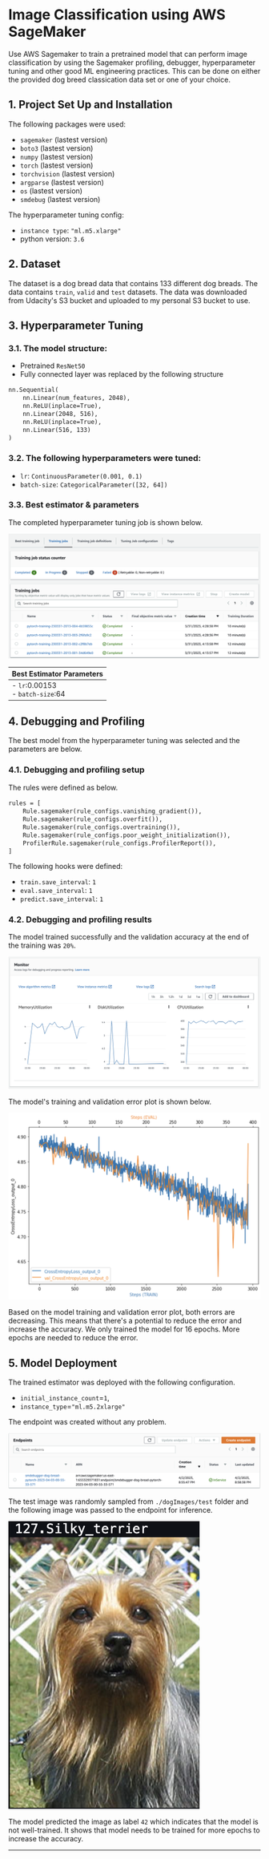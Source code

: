 # Image Classification using AWS SageMaker

Use AWS Sagemaker to train a pretrained model that can perform image classification by using the Sagemaker profiling, debugger, hyperparameter tuning and other good ML engineering practices. This can be done on either the provided dog breed classication data set or one of your choice.

## 1. Project Set Up and Installation

The following packages were used:
- `sagemaker` (lastest version)
- `boto3` (lastest version)
- `numpy` (lastest version)
- `torch` (lastest version)
- `torchvision` (lastest version)
- `argparse` (lastest version)
- `os` (lastest version)
- `smdebug` (lastest version)

The hyperparameter tuning config:
- `instance type`: `"ml.m5.xlarge"`
- python version: `3.6`


## 2. Dataset
The dataset is a dog bread data that contains 133 different dog breads. The data contains `train`, `valid` and `test` datasets. The data was downloaded from Udacity's S3 bucket and uploaded to my personal S3 bucket to use.

## 3. Hyperparameter Tuning

### 3.1. The model structure:

- Pretrained `ResNet50`
- Fully connected layer was replaced by the following structure
```
nn.Sequential(
    nn.Linear(num_features, 2048),
    nn.ReLU(inplace=True),
    nn.Linear(2048, 516),
    nn.ReLU(inplace=True),
    nn.Linear(516, 133)
)
```

### 3.2. The following hyperparameters were tuned:
- `lr`: `ContinuousParameter(0.001, 0.1)`
- `batch-size`: `CategoricalParameter([32, 64])`

### 3.3. Best estimator & parameters

The completed hyperparameter tuning job is shown below.

![tuning.png](./Screenshots/tuning.png)

| Best Estimator Parameters |
|---|
| - `lr`:0.00153 <br> - `batch-size`:64 |

## 4. Debugging and Profiling

The best model from the hyperparameter tuning was selected and the parameters are below.

### 4.1. Debugging and profiling setup

The rules were defined as below.
```
rules = [
    Rule.sagemaker(rule_configs.vanishing_gradient()),
    Rule.sagemaker(rule_configs.overfit()),
    Rule.sagemaker(rule_configs.overtraining()),
    Rule.sagemaker(rule_configs.poor_weight_initialization()),
    ProfilerRule.sagemaker(rule_configs.ProfilerReport()),
]
```

The following hooks were defined:

- `train.save_interval`: `1`
- `eval.save_interval`: `1`
- `predict.save_interval`: `1`


### 4.2. Debugging and profiling results

The model trained successfully and the validation accuracy at the end of the training was `20%`.

![model_train.png](./Screenshots/model_train.png)

The model's training and validation error plot is shown below.

![train_valid_error.png](./Screenshots/train_valid_error.png)

Based on the model training and validation error plot, both errors are decreasing. This means that there's a potential to reduce the error and increase the accuracy. We only trained the model for 16 epochs. More epochs are needed to reduce the error. 


## 5. Model Deployment

The trained estimator was deployed with the following configuration.

- `initial_instance_count`=`1`, 
- `instance_type`=`"ml.m5.2xlarge"`

The endpoint was created without any problem.

![endpoint_inservice.png](./Screenshots/endpoint_inservice.png)

The test image was randomly sampled from `./dogImages/test` folder and the following image was passed to the endpoint for inference.

![sample_img.png](./Screenshots/sample_img.png)

The model predicted the image as label `42` which indicates that the model is not well-trained. It shows that model needs to be trained for more epochs to increase the accuracy.


----